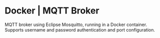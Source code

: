 # Docker | MQTT Broker

MQTT broker using Eclipse Mosquitto, running in a Docker container. Supports username and password authentication and port configuration.
